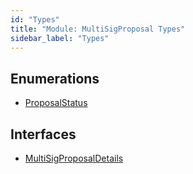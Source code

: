```yaml
---
id: "Types"
title: "Module: MultiSigProposal Types"
sidebar_label: "Types"
---
```


## Enumerations

- [ProposalStatus](../../../../../enums/API/Entities/MultiSigProposal/Types/ProposalStatus/ProposalStatus.md)

## Interfaces

- [MultiSigProposalDetails](../../../../../interfaces/API/Entities/MultiSigProposal/Types/MultiSigProposalDetails/MultiSigProposalDetails.md)

